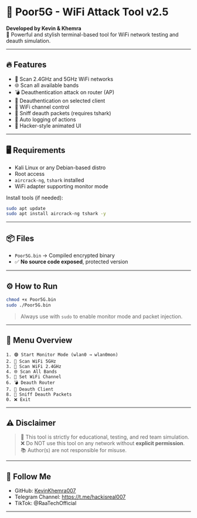 # 👻 Poor5G - WiFi Attack Tool v2.5

**Developed by Kevin & Khemra**  
📡 Powerful and stylish terminal-based tool for WiFi network testing and deauth simulation.

---

## 🔥 Features

- 📶 Scan 2.4GHz and 5GHz WiFi networks
- 🌐 Scan all available bands
- 💣 Deauthentication attack on router (AP)
- 🎯 Deauthentication on selected client
- 📡 WiFi channel control
- 👀 Sniff deauth packets (requires tshark)
- 🧠 Auto logging of actions
- 🎨 Hacker-style animated UI

---

## 🖥️ Requirements

- Kali Linux or any Debian-based distro
- Root access
- `aircrack-ng`, `tshark` installed
- WiFi adapter supporting monitor mode

Install tools (if needed):

```bash
sudo apt update
sudo apt install aircrack-ng tshark -y
```

---

## 📦 Files

- `Poor5G.bin` → Compiled encrypted binary
- ✅ **No source code exposed**, protected version

---

## ⚙️ How to Run

```bash
chmod +x Poor5G.bin
sudo ./Poor5G.bin
```

> Always use with `sudo` to enable monitor mode and packet injection.

---

## 🧭 Menu Overview

```
1. 🟣 Start Monitor Mode (wlan0 → wlan0mon)
2. 📶 Scan WiFi 5GHz
3. 📶 Scan WiFi 2.4GHz
4. 🌐 Scan All Bands
5. 📡 Set WiFi Channel
6. 💣 Deauth Router
7. 🎯 Deauth Client
8. 👀 Sniff Deauth Packets
0. ❌ Exit
```

---

## ⚠️ Disclaimer

> 📛 This tool is strictly for educational, testing, and red team simulation.  
> ❌ Do NOT use this tool on any network without **explicit permission**.  
> 📚 Author(s) are not responsible for misuse.

---

## 📡 Follow Me

- GitHub: [KevinKhemra007](https://github.com/KevinKhemra007)
- Telegram Channel: https://t.me/hackisreal007
- TikTok: @RaaTechOfficial

---
